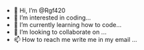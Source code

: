 - 👋 Hi, I’m @Rgf420
- 👀 I’m interested in coding...
- 🌱 I’m currently learning how to code...
- 💞️ I’m looking to collaborate on ...
- 📫 How to reach me write me in my email ...

<!---
Rgf420/Rgf420 is a ✨ special ✨ repository because its `README.md` (this file) appears on your GitHub profile.
You can click the Preview link to take a look at your changes.
--->
